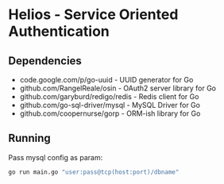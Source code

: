 Helios - Service Oriented Authentication
==========

## Dependencies ##
* code.google.com/p/go-uuid        - UUID generator for Go
* github.com/RangelReale/osin      - OAuth2 server library for Go
* github.com/garyburd/redigo/redis - Redis client for Go 
* github.com/go-sql-driver/mysql   - MySQL Driver for Go
* github.com/coopernurse/gorp      - ORM-ish library for Go


## Running ##
Pass mysql config as param:
```bash
go run main.go "user:pass@tcp(host:port)/dbname"
```
